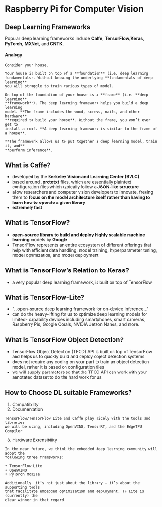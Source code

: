 # Raspberry Pi for Computer Vision

## Deep Learning Frameworks

Popular deep learning frameworks include **Caffe**, **TensorFlow/Keras**, 
**PyTorch**, **MXNet**, and **CNTK**.

#### Analogy
```
Consider your house. 

Your house is built on top of a **foundation** (i.e. deep learning 
fundamentals). Without knowing the underlying **fundamentals of deep learning** 
you will struggle to train various types of model.

On top of the foundation of your house is a **frame** (i.e. **deep learning** 
**framework**). The deep learning framework helps you build a deep learning 
model. **The frame includes the wood, screws, nails, and other hardware** 
**required to build your house**. Without the frame, you won’t ever get to 
install a roof. **A deep learning framework is similar to the frame of a house**. 

**The framework allows us to put together a deep learning model, train it, and**
**perform inference**.
```

## What is Caffe?
-  developed by the **Berkeley Vision and Learning Center (BVLC)**
- based around **.prototxt** files, which are essentially plaintext configuration 
files which typically follow a **JSON-like structure**
-  allow researchers and computer vision developers to innovate, freeing them to
**focus on the model architecture itself rather than having to learn how to** 
**operate a given library**
- **extremely fast**

## What is TensorFlow?
- **open-source library to build and deploy highly scalable machine learning**
models by **Google**
- TensorFlow represents an entire ecosystem of different offerings that help 
with efficient data handling, model training, hyperparameter tuning, model 
optimization, and model deployment

## What is TensorFlow’s Relation to Keras?
- a very popular deep learning framework, is built on top of TensorFlow

## What is TensorFlow-Lite?
- "...open-source deep learning framework for on-device inference..."
- can do the heavy-lifting for us to optimize deep learning models for limited-
capability devices including smartphones, smart cameras, Raspberry Pis, Google 
Corals, NVIDIA Jetson Nanos, and more.

## What is TensorFlow Object Detection?
- TensorFlow Object Detection (TFOD) API is built on top of TensorFlow and helps 
us to quickly build and deploy object detection systems
- does not require any coding on your part to train an object detection model, 
rather it is based on configuration files
-  we will supply parameters so that the TFOD API can work with your annotated 
dataset to do the hard work for us

## How to Choose DL suitable Frameworks?
1. Compatibility
2. Documentation

```
TensorFlow/TensorFlow Lite and Caffe play nicely with the tools and libraries 
we will be using, including OpenVINO, TensorRT, and the EdgeTPU Compiler
```

3. Hardware Extensibility

```
In the near future, we think the embedded deep learning community will adopt the
following three frameworks:

• TensorFlow Lite
• OpenVINO
• PyTorch Mobile

Additionally, it’s not just about the library — it’s about the supporting tools 
that facilitate embedded optimization and deployment. TF Lite is (currently) the 
clear winner in that regard.
```


